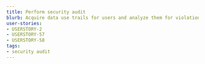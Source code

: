 ```yaml
---
title: Perform security audit
blurb: Acquire data use trails for users and analyze them for violations
user-stories:
- USERSTORY-2
- USERSTORY-57
- USERSTORY-58
tags:
- security audit
---
```

